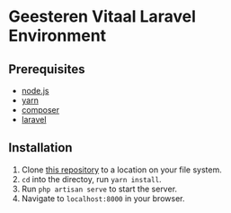 # Geesteren Vitaal Laravel Environment

## Prerequisites

- [node.js](https://nodejs.org/)
- [yarn](https://yarnpkg.com/lang/en/)
- [composer](https://getcomposer.org/)
- [laravel](http://laravel.com/)

## Installation

1. Clone [this repository](git@github.com:RubenSmit/geesterenvitaal.git) to a location on your file system.
2. `cd` into the directoy, run `yarn install`.
3. Run `php artisan serve` to start the server.
4. Navigate to `localhost:8000` in your browser.
